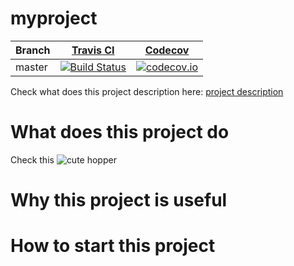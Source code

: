 # myproject

Branch|[Travis CI](https://travis-ci.org)|[Codecov](https://www.codecov.io)
---|---|---
master|[![Build Status](https://travis-ci.org/kirara03/correct_cpp_hello.svg?branch=master)](https://travis-ci.org/kirara03/correct_cpp_hello)|[![codecov.io](https://codecov.io/github/kirara03/myproject/coverage.svg?branch=master)](https://codecov.io/github/kirara03/myproject/branch/master)

Check what does this project description here: [project description](doc/description.doc)
# What does this project do
Check this ![cute hopper](http://www.growweedeasy.com/sites/growweedeasy.com/files/example-of-a-gross-leafhopper.jpg)

# Why this project is useful

# How to start this project

